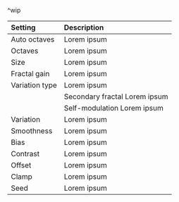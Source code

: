 ^wip

| Setting            | Description                     |
| :----------------- | :------------------------------ |
| Auto octaves   | Lorem ipsum                     |
| Octaves        | Lorem ipsum                     |
| Size           | Lorem ipsum                     |
| Fractal gain   | Lorem ipsum                     |
| Variation type | Lorem ipsum                     |
|                    | Secondary fractal Lorem ipsum |
|                    | Self-modulation Lorem ipsum   |
| Variation      | Lorem ipsum                     |
| Smoothness     | Lorem ipsum                     |
| Bias           | Lorem ipsum                     |
| Contrast       | Lorem ipsum                     |
| Offset         | Lorem ipsum                     |
| Clamp          | Lorem ipsum                     |
| Seed           | Lorem ipsum                     |
